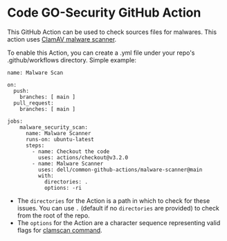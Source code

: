 # Code GO-Security GitHub Action
This GitHub Action can be used to check sources files for malwares.
This action uses [ClamAV malware scanner](https://www.clamav.net/).



To enable this Action, you can create a .yml file under your repo's .github/workflows directory. 
Simple example:

```
name: Malware Scan

on:
  push:
    branches: [ main ]
  pull_request:
    branches: [ main ]

jobs:
    malware_security_scan:
      name: Malware Scanner
      runs-on: ubuntu-latest
      steps:
        - name: Checkout the code
          uses: actions/checkout@v3.2.0
        - name: Malware Scanner
          uses: dell/common-github-actions/malware-scanner@main
          with:
            directories: .
            options: -ri
```

* The `directories` for the Action is a path in which to check for these issues. You can use `.` (default if no `directories` are provided) to check from the root of the repo.
* The `options`  for the Action are a character sequence representing valid flags for [clamscan command](https://linux.die.net/man/1/clamscan).
  